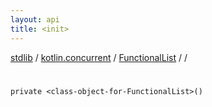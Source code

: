 ```yaml
---
layout: api
title: <init>
---
```

[stdlib](../../../index.html) / [kotlin.concurrent](../../index.html) / [FunctionalList](../index.html) / [<class-object-for-FunctionalList>](index.html) / [<init>](_init_.html)

# <init>

```
private <class-object-for-FunctionalList>()
```
